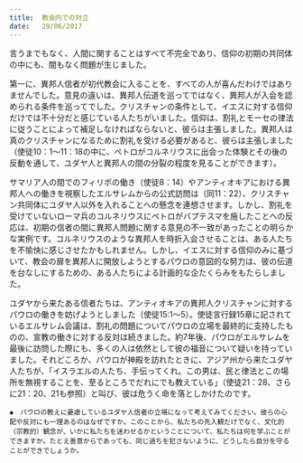 ```yaml
---
title:  教会内での対立
date:   29/06/2017
---
```


言うまでもなく、人間に関することはすべて不完全であり、信仰の初期の共同体の中にも、間もなく問題が生じました。

第一に、異邦人信者が初代教会に入ることを、すべての人が喜んだわけではありませんでした。意見の違いは、異邦人伝道を巡ってではなく、異邦人が入会を認められる条件を巡ってでした。クリスチャンの条件として、イエスに対する信仰だけでは不十分だと感じている人たちがいました。信仰は、割礼とモーセの律法に従うことによって補足しなければならないと、彼らは主張しました。異邦人は真のクリスチャンになるために割礼を受ける必要があると、彼らは主張しました（使徒10：1～11：18の中に、ペトロがコルネリウスに出会った体験とその後の反動を通して、ユダヤ人と異邦人の間の分裂の程度を見ることができます）。

サマリア人の間でのフィリポの働き（使徒8：14）やアンティオキアにおける異邦人への働きを視察したエルサレムからの公式訪問は（同11：22）、クリスチャン共同体にユダヤ人以外を入れることへの懸念を連想させます。しかし、割礼を受けていないローマ兵のコルネリウスにペトロがバプテスマを施したことへの反応は、初期の信者の間に異邦人問題に関する意見の不一致があったことの明らかな実例です。コルネリウスのような異邦人を時折入会させることは、ある人たちを不愉快に感じさせたかもしれません。しかし、イエスに対する信仰のみに基づいて、教会の扉を異邦人に開放しようとするパウロの意図的な努力は、彼の伝道を台なしにするための、ある人たちによる計画的な企たくらみをもたらしました。

ユダヤから来たある信者たちは、アンティオキアの異邦人クリスチャンに対するパウロの働きを妨げようとしました（使徒15:1～5）。使徒言行録15章に記されているエルサレム会議は、割礼の問題についてパウロの立場を最終的に支持したものの、宣教の働きに対する反対は続きました。約7年後、パウロがエルサレムを最後に訪問した際にも、多くの人は依然として彼の福音について疑いを持っていました。それどころか、パウロが神殿を訪れたときに、アジア州から来たユダヤ人たちが、「イスラエルの人たち、手伝ってくれ。この男は、民と律法とこの場所を無視することを、至るところでだれにでも教えている」（使徒21：28、さらに21：20、21も参照）と叫び、彼は危うく命を落としかけたのです。

`◆　パウロの教えに憂慮しているユダヤ人信者の立場になって考えてみてください。彼らの心配や反対にも一理あるのはなぜですか。このことから、私たちの先入観だけでなく、文化的（宗教的）観念が、いかに私たちを迷わせるかということについて、私たちは何を学ぶことができますか。たとえ善意からであっても、同じ過ちを犯さないように、どうしたら自分を守ることができでしょうか。`

